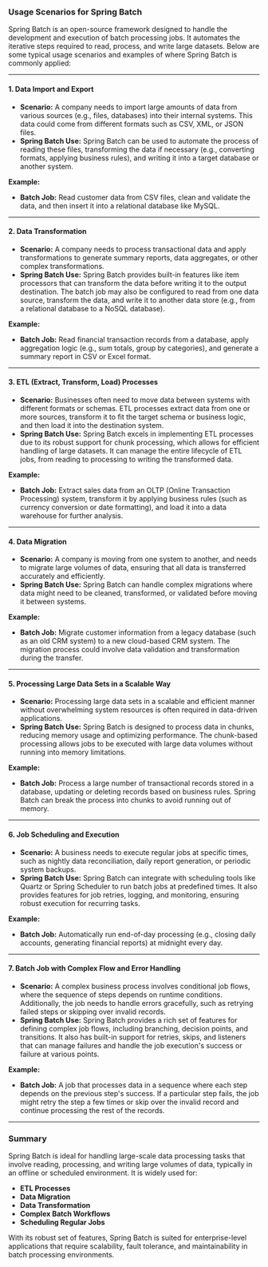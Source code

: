 ### Usage Scenarios for Spring Batch

Spring Batch is an open-source framework designed to handle the development and execution of batch processing jobs. It automates the iterative steps required to read, process, and write large datasets. Below are some typical usage scenarios and examples of where Spring Batch is commonly applied:

---

#### 1. **Data Import and Export**
   - **Scenario:** A company needs to import large amounts of data from various sources (e.g., files, databases) into their internal systems. This data could come from different formats such as CSV, XML, or JSON files.
   - **Spring Batch Use:** Spring Batch can be used to automate the process of reading these files, transforming the data if necessary (e.g., converting formats, applying business rules), and writing it into a target database or another system.

   **Example:**  
   - **Batch Job:** Read customer data from CSV files, clean and validate the data, and then insert it into a relational database like MySQL.

---

#### 2. **Data Transformation**
   - **Scenario:** A company needs to process transactional data and apply transformations to generate summary reports, data aggregates, or other complex transformations.
   - **Spring Batch Use:** Spring Batch provides built-in features like item processors that can transform the data before writing it to the output destination. The batch job may also be configured to read from one data source, transform the data, and write it to another data store (e.g., from a relational database to a NoSQL database).

   **Example:**  
   - **Batch Job:** Read financial transaction records from a database, apply aggregation logic (e.g., sum totals, group by categories), and generate a summary report in CSV or Excel format.

---

#### 3. **ETL (Extract, Transform, Load) Processes**
   - **Scenario:** Businesses often need to move data between systems with different formats or schemas. ETL processes extract data from one or more sources, transform it to fit the target schema or business logic, and then load it into the destination system.
   - **Spring Batch Use:** Spring Batch excels in implementing ETL processes due to its robust support for chunk processing, which allows for efficient handling of large datasets. It can manage the entire lifecycle of ETL jobs, from reading to processing to writing the transformed data.

   **Example:**  
   - **Batch Job:** Extract sales data from an OLTP (Online Transaction Processing) system, transform it by applying business rules (such as currency conversion or date formatting), and load it into a data warehouse for further analysis.

---

#### 4. **Data Migration**
   - **Scenario:** A company is moving from one system to another, and needs to migrate large volumes of data, ensuring that all data is transferred accurately and efficiently.
   - **Spring Batch Use:** Spring Batch can handle complex migrations where data might need to be cleaned, transformed, or validated before moving it between systems.

   **Example:**  
   - **Batch Job:** Migrate customer information from a legacy database (such as an old CRM system) to a new cloud-based CRM system. The migration process could involve data validation and transformation during the transfer.

---

#### 5. **Processing Large Data Sets in a Scalable Way**
   - **Scenario:** Processing large data sets in a scalable and efficient manner without overwhelming system resources is often required in data-driven applications.
   - **Spring Batch Use:** Spring Batch is designed to process data in chunks, reducing memory usage and optimizing performance. The chunk-based processing allows jobs to be executed with large data volumes without running into memory limitations.

   **Example:**  
   - **Batch Job:** Process a large number of transactional records stored in a database, updating or deleting records based on business rules. Spring Batch can break the process into chunks to avoid running out of memory.

---

#### 6. **Job Scheduling and Execution**
   - **Scenario:** A business needs to execute regular jobs at specific times, such as nightly data reconciliation, daily report generation, or periodic system backups.
   - **Spring Batch Use:** Spring Batch can integrate with scheduling tools like Quartz or Spring Scheduler to run batch jobs at predefined times. It also provides features for job retries, logging, and monitoring, ensuring robust execution for recurring tasks.

   **Example:**  
   - **Batch Job:** Automatically run end-of-day processing (e.g., closing daily accounts, generating financial reports) at midnight every day.

---

#### 7. **Batch Job with Complex Flow and Error Handling**
   - **Scenario:** A complex business process involves conditional job flows, where the sequence of steps depends on runtime conditions. Additionally, the job needs to handle errors gracefully, such as retrying failed steps or skipping over invalid records.
   - **Spring Batch Use:** Spring Batch provides a rich set of features for defining complex job flows, including branching, decision points, and transitions. It also has built-in support for retries, skips, and listeners that can manage failures and handle the job execution's success or failure at various points.

   **Example:**  
   - **Batch Job:** A job that processes data in a sequence where each step depends on the previous step's success. If a particular step fails, the job might retry the step a few times or skip over the invalid record and continue processing the rest of the records.

---

### Summary

Spring Batch is ideal for handling large-scale data processing tasks that involve reading, processing, and writing large volumes of data, typically in an offline or scheduled environment. It is widely used for:
- **ETL Processes**
- **Data Migration**
- **Data Transformation**
- **Complex Batch Workflows**
- **Scheduling Regular Jobs**

With its robust set of features, Spring Batch is suited for enterprise-level applications that require scalability, fault tolerance, and maintainability in batch processing environments.
